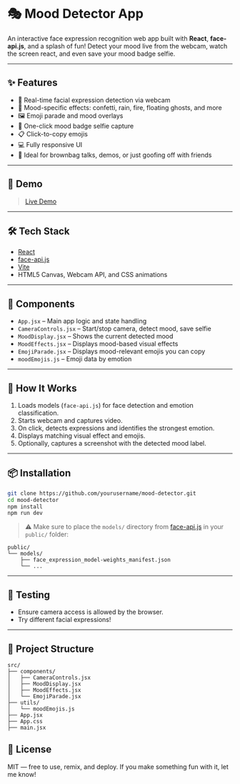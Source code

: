 # 🎭 Mood Detector App

An interactive face expression recognition web app built with **React**, **face-api.js**, and a splash of fun! Detect your mood live from the webcam, watch the screen react, and even save your mood badge selfie.

---

## ✨ Features

- 🧠 Real-time facial expression detection via webcam
- 🎨 Mood-specific effects: confetti, rain, fire, floating ghosts, and more
- 🖼 Emoji parade and mood overlays
- 📸 One-click mood badge selfie capture
- 📋 Click-to-copy emojis
- 💻 Fully responsive UI
- 🧪 Ideal for brownbag talks, demos, or just goofing off with friends

---

## 🚀 Demo

> [Live Demo](https://mood-detector-omega.vercel.app/)

---

## 🛠 Tech Stack

- [React](https://reactjs.org/)
- [face-api.js](https://github.com/justadudewhohacks/face-api.js)
- [Vite](https://vitejs.dev/)
- HTML5 Canvas, Webcam API, and CSS animations

---

## 🧩 Components

- `App.jsx` – Main app logic and state handling
- `CameraControls.jsx` – Start/stop camera, detect mood, save selfie
- `MoodDisplay.jsx` – Shows the current detected mood
- `MoodEffects.jsx` – Displays mood-based visual effects
- `EmojiParade.jsx` – Displays mood-relevant emojis you can copy
- `moodEmojis.js` – Emoji data by emotion

---

## 📸 How It Works

1. Loads models (`face-api.js`) for face detection and emotion classification.
2. Starts webcam and captures video.
3. On click, detects expressions and identifies the strongest emotion.
4. Displays matching visual effect and emojis.
5. Optionally, captures a screenshot with the detected mood label.

---

## 📦 Installation

```bash
git clone https://github.com/yourusername/mood-detector.git
cd mood-detector
npm install
npm run dev
````

> ⚠️ Make sure to place the `models/` directory from [face-api.js](https://github.com/justadudewhohacks/face-api.js) in your `public/` folder:

```
public/
└── models/
    ├── face_expression_model-weights_manifest.json
    └── ...
```

---

## 🧪 Testing

* Ensure camera access is allowed by the browser.
* Try different facial expressions!

---

## 📁 Project Structure

```
src/
├── components/
│   ├── CameraControls.jsx
│   ├── MoodDisplay.jsx
│   ├── MoodEffects.jsx
│   └── EmojiParade.jsx
├── utils/
│   └── moodEmojis.js
├── App.jsx
├── App.css
├── main.jsx
```

## 📜 License

MIT — free to use, remix, and deploy. If you make something fun with it, let me know!

